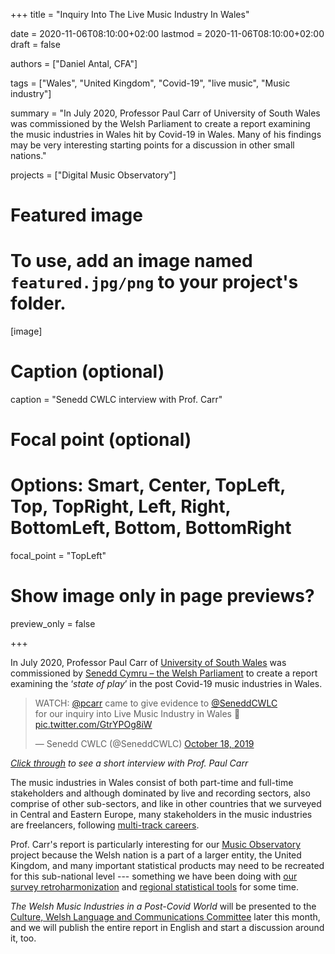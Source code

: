 +++
title = "Inquiry Into The Live Music Industry In Wales"

date = 2020-11-06T08:10:00+02:00
lastmod = 2020-11-06T08:10:00+02:00
draft = false

authors = ["Daniel Antal, CFA"]

tags = ["Wales", "United Kingdom", "Covid-19", "live music", "Music industry"]

summary = "In July 2020, Professor Paul Carr of University of South Wales was commissioned by the Welsh Parliament to create a report examining the music industries in Wales hit by Covid-19 in Wales. Many of his findings may be very interesting starting points for a discussion in other small nations."

projects = ["Digital Music Observatory"]

# Featured image
# To use, add an image named `featured.jpg/png` to your project's folder. 
[image]
  # Caption (optional)
  caption = "Senedd CWLC interview with Prof. Carr"

  # Focal point (optional)
  # Options: Smart, Center, TopLeft, Top, TopRight, Left, Right, BottomLeft, Bottom, BottomRight
  focal_point = "TopLeft"

  # Show image only in page previews?
  preview_only = false

+++

In July 2020, Professor Paul Carr of [University of South Wales](http://staff.southwales.ac.uk/users/381-pcarr) was commissioned by [Senedd Cymru – the Welsh Parliament]() to create a report examining the ‘*state of play*’ in the post Covid-19 music industries in Wales.

<p><blockquote class="twitter-tweet"><p lang="en" dir="ltr">WATCH: <a href="https://twitter.com/pcarr?ref_src=twsrc%5Etfw">@pcarr</a> came to give evidence to <a href="https://twitter.com/SeneddCWLC?ref_src=twsrc%5Etfw">@SeneddCWLC</a><br> for our inquiry into Live Music Industry in Wales 🎵 <a href="https://t.co/GtrYPOg8iW">pic.twitter.com/GtrYPOg8iW</a></p>&mdash; Senedd CWLC (@SeneddCWLC) <a href="https://twitter.com/SeneddCWLC/status/1185216516201111555?ref_src=twsrc%5Etfw">October 18, 2019</a></blockquote> <script async src="https://platform.twitter.com/widgets.js" charset="utf-8"></script></p>

*[Click through](https://twitter.com/SeneddCWLC/status/1185216516201111555?ref_src=twsrc%5Etfw) to see a short interview with Prof. Paul Carr*

The music industries in Wales consist of both part-time and full-time stakeholders and  although dominated by live and recording sectors, also comprise of other sub-sectors, and like in other countries that we surveyed in Central and Eastern Europe, many stakeholders in the music industries are freelancers, following [multi-track careers](https://ceereport2020.ceemid.eu/supply.html#creators-of-music).

Prof. Carr's report is particularly interesting for our [Music Observatory](https://dataandlyrics.com/project/music-observatory/) project because the Welsh nation is a part of a larger entity, the United Kingdom, and many important statistical products may need to be recreated for this sub-national level --- something we have been doing with [our survey retroharmonization](https://dataandlyrics.com/post/2020-04-16-regional-opendata-release/) and [regional statistical tools](https://regions.dataobservatory.eu/) for some time.

*The Welsh Music Industries in a Post-Covid World* will be presented to the [Culture, Welsh Language and Communications Committee](https://senedd.wales/en/bus-home/committees/Pages/Committee-Profile.aspx?cid=445) later this month, and we will publish the entire report in English and start a discussion around it, too.